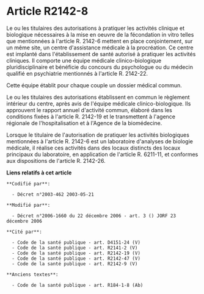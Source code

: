 # Article R2142-8

Le ou les titulaires des autorisations à pratiquer les activités clinique et biologique nécessaires à la mise en oeuvre de la
fécondation in vitro telles que mentionnées à l'article R. 2142-6 mettent en place conjointement, sur un même site, un centre
d'assistance médicale à la procréation. Ce centre est implanté dans l'établissement de santé autorisé à pratiquer les
activités cliniques. Il comporte une équipe médicale clinico-biologique pluridisciplinaire et bénéficie du concours du
psychologue ou du médecin qualifié en psychiatrie mentionnés à l'article R. 2142-22.

Cette équipe établit pour chaque couple un dossier médical commun.

Le ou les titulaires des autorisations établissent en commun le règlement intérieur du centre, après avis de l'équipe
médicale clinico-biologique. Ils approuvent le rapport annuel d'activité commun, élaboré dans les conditions fixées à
l'article R. 2142-19 et le transmettent à l'agence régionale de l'hospitalisation et à l'Agence de la biomédecine.

Lorsque le titulaire de l'autorisation de pratiquer les activités biologiques mentionnées à l'article R. 2142-6 est un
laboratoire d'analyses de biologie médicale, il réalise ces activités dans des locaux distincts des locaux principaux du
laboratoire, en application de l'article R. 6211-11, et conformes aux dispositions de l'article R. 2142-26.

**Liens relatifs à cet article**

	**Codifié par**:

	  - Décret n°2003-462 2003-05-21

	**Modifié par**:

	  - Décret n°2006-1660 du 22 décembre 2006 - art. 3 () JORF 23 décembre 2006

	**Cité par**:

	  - Code de la santé publique - art. D4151-24 (V)
	  - Code de la santé publique - art. R2141-2 (V)
	  - Code de la santé publique - art. R2142-19 (V)
	  - Code de la santé publique - art. R2142-47 (V)
	  - Code de la santé publique - art. R2142-9 (V)

	**Anciens textes**:

	  - Code de la santé publique - art. R184-1-8 (Ab)
